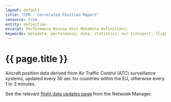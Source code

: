 ```yaml
---
layout: default
title: "CPR - Correlated Position Report"
resource: true
entity: definition
excerpt: Performance Review Unit MetaData Definitions.
keywords: metadata, performance, data, statistics, air transport, flights, europe, delay, safety
---
```


# {{ page.title }}

Aircraft position data derived from Air Traffic Control (ATC) surveillance
systems, updated every 30 sec for countries within the EU, otherwise every 1 to
3 minutes.

See the relevant
[flight data updates page](https://www.eurocontrol.int/articles/flight-data-updates)
from the Netwoek Manager.
